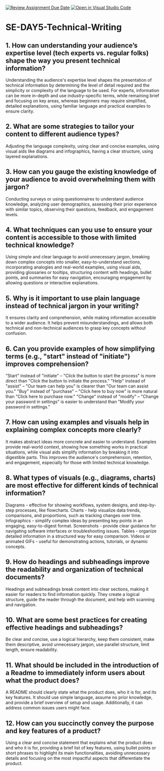 [![Review Assignment Due Date](https://classroom.github.com/assets/deadline-readme-button-22041afd0340ce965d47ae6ef1cefeee28c7c493a6346c4f15d667ab976d596c.svg)](https://classroom.github.com/a/zsAR-pyY)
[![Open in Visual Studio Code](https://classroom.github.com/assets/open-in-vscode-2e0aaae1b6195c2367325f4f02e2d04e9abb55f0b24a779b69b11b9e10269abc.svg)](https://classroom.github.com/online_ide?assignment_repo_id=18538134&assignment_repo_type=AssignmentRepo)
# SE-DAY5-Technical-Writing
## 1. How can understanding your audience’s expertise level (tech experts vs. regular folks) shape the way you present technical information?

Understanding the audience's expertise level shapes the presentation of technical information by determining the level of detail required and the simplicity or complexity of the language to be used. For experts, information can be more in-depth and use industry-specific terms, while remaining brief and focusing on key areas, whereas beginners may require simplified, detailed explanations, using familiar language and practical examples to ensure clarity.

## 2. What are some strategies to tailor your content to different audience types?

Adjusting the language complexity, using clear and concise examples, using visual aids like diagrams and infographics, having a clear structure, using layered explanations.

## 3. How can you gauge the existing knowledge of your audience to avoid overwhelming them with jargon?

Conducting surveys or using questionnaires to understand audience knowledge, analyzing user demographics, assessing their prior experience with similar topics, observing their questions, feedback, and engagement levels.

## 4. What techniques can you use to ensure your content is accessible to those with limited technical knowledge?

Using simple and clear language to avoid unnecessary jargon, breaking down complex concepts into smaller, easy-to-understand sections, incorporating analogies and real-world examples, using visual aids, providing glossaries or tooltips, structuring content with headings, bullet points, and summaries for easy navigation, encouraging engagement by allowing questions or interactive explanations.

## 5. Why is it important to use plain language instead of technical jargon in your writing?

It ensures clarity and comprehension, while making information accessible to a wider audience. It helps prevent misunderstandings, and allows both technical and non-technical audiences to grasp key concepts without confusion.

## 6. Can you provide examples of how simplifying terms (e.g., "start" instead of "initiate") improves comprehension?

"Start" instead of "initiate" – "Click the button to start the process" is more direct than "Click the button to initiate the process."
"Help" instead of "assist" – "Our team can help you" is clearer than "Our team can assist you."
"Buy" instead of "purchase" – "Click here to buy now" is more natural than "Click here to purchase now."
"Change" instead of "modify" – "Change your password in settings" is easier to understand than "Modify your password in settings."

## 7. How can using examples and visuals help in explaining complex concepts more clearly?

It makes abstract ideas more concrete and easier to understand. Examples provide real-world context, showing how something works in practical situations, while visual aids simplify information by breaking it into digestible parts. This improves the audience's comprehension, retention, and engagement, especially for those with limited technical knowledge.

## 8. What types of visuals (e.g., diagrams, charts) are most effective for different kinds of technical information?

Diagrams - effective for showing workflows, system designs, and step-by-step processes, like flowcharts.
Charts - help visualize data trends, comparisons, and proportions, such as tracking changes over time.
Infographics - simplify complex ideas by presenting key points in an engaging, easy-to-digest format.
Screenshots - provide clear guidance for navigating software interfaces or troubleshooting issues.
Tables - organize detailed information in a structured way for easy comparison.
Videos or animated GIFs - useful for demonstrating actions, tutorials, or dynamic concepts.

## 9. How do headings and subheadings improve the readability and organization of technical documents?

Headings and subheadings break content into clear sections, making it easier for readers to find information quickly. They create a logical structure, guide the reader through the document, and help with scanning and navigation. 

## 10. What are some best practices for creating effective headings and subheadings?

Be clear and concise, use a logical hierarchy, keep them consistent, make them descriptive, avoid unnecessary jargon, use parallel structure, limit length, ensure readability.

## 11. What should be included in the introduction of a Readme to immediately inform users about what the product does?

A README should clearly state what the product does, who it is for, and its key features. It should use simple language, assume no prior knowledge, and provide a brief overview of setup and usage. Additionally, it can address common issues users might face.

## 12. How can you succinctly convey the purpose and key features of a product?

Using a clear and concise statement that explains what the product does and who it is for, providing a brief list of key features, using bullet points or short phrases to highlight its main functionalities, avoiding unnecessary details and focusing on the most impactful aspects that differentiate the product.

